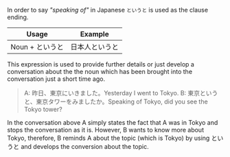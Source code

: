 In order to say *"speaking of"* in Japanese `というと` is used as the clause ending.

|Usage|Example|
|-|-|
|Noun + というと|日本人というと|

This expression is used to provide further details or just develop a conversation about the the noun which has been brought into the conversation just a short time ago.

>A: 昨日、東京にいきました。Yesterday I went to Tokyo.
>B: 東京というと、東京タワーをみましたか。Speaking of Tokyo, did you see the Tokyo tower?

In the conversation above A simply states the fact that A was in Tokyo and stops the conversation as it is. However, B wants to know more about Tokyo, therefore, B reminds A about the topic (which is Tokyo) by using というと and develops the conversion about the topic.